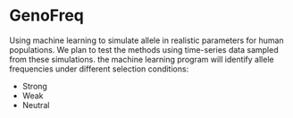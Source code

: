 # GenoFreq

Using machine learning  to simulate allele in realistic parameters for human populations. We plan to test the methods using time-series data sampled from these simulations. the machine learning program will identify allele frequencies under different selection conditions:
- Strong
- Weak
- Neutral 
